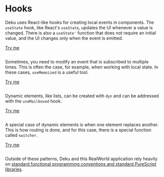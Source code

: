 # Hooks

Deku uses React-like hooks for creating local events in components. The `useState` hook, like React's `useState`, updates the UI whenever a value is changed. There is also a `useState'` function that does not require an initial value, and the UI changes only when the event is emitted.

[Try me]()
```purescript
```

Sometimes, you need to modify an event that is subscribed to multiple times. This is often the case, for example, when working with local state. In these cases, `useMemoized` is a useful tool.

[Try me]()
```purescript
```

Dynamic elements, like lists, can be created with `dyn` and can be addressed with the `useMailboxed` hook.

[Try me]()
```purescript
```

A special case of dynamic elements is when one element replaces another. This is how routing is done, and for this case, there is a special function called `switcher`.

[Try me]()
```purescript
```

Outside of these patterns, Deku and this RealWorld application rely heavily on [standard functional programming conventions and standard PureScript libraries](./functional-programming).